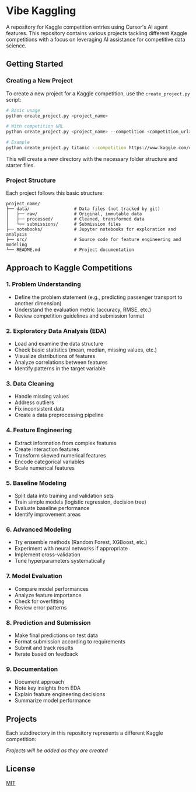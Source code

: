 # Vibe Kaggling

A repository for Kaggle competition entries using Cursor's AI agent features. This repository contains various projects tackling different Kaggle competitions with a focus on leveraging AI assistance for competitive data science.

## Getting Started

### Creating a New Project

To create a new project for a Kaggle competition, use the `create_project.py` script:

```bash
# Basic usage
python create_project.py <project_name>

# With competition URL
python create_project.py <project_name> --competition <competition_url>

# Example
python create_project.py titanic --competition https://www.kaggle.com/competitions/titanic
```

This will create a new directory with the necessary folder structure and starter files.

### Project Structure

Each project follows this basic structure:

```
project_name/
├── data/                 # Data files (not tracked by git)
│   ├── raw/              # Original, immutable data
│   ├── processed/        # Cleaned, transformed data
│   └── submissions/      # Submission files
├── notebooks/            # Jupyter notebooks for exploration and analysis
├── src/                  # Source code for feature engineering and modeling
└── README.md             # Project documentation
```

## Approach to Kaggle Competitions

### 1. Problem Understanding

- Define the problem statement (e.g., predicting passenger transport to another dimension)
- Understand the evaluation metric (accuracy, RMSE, etc.)
- Review competition guidelines and submission format

### 2. Exploratory Data Analysis (EDA)

- Load and examine the data structure
- Check basic statistics (mean, median, missing values, etc.)
- Visualize distributions of features
- Analyze correlations between features
- Identify patterns in the target variable

### 3. Data Cleaning

- Handle missing values
- Address outliers
- Fix inconsistent data
- Create a data preprocessing pipeline

### 4. Feature Engineering

- Extract information from complex features
- Create interaction features
- Transform skewed numerical features
- Encode categorical variables
- Scale numerical features

### 5. Baseline Modeling

- Split data into training and validation sets
- Train simple models (logistic regression, decision tree)
- Evaluate baseline performance
- Identify improvement areas

### 6. Advanced Modeling

- Try ensemble methods (Random Forest, XGBoost, etc.)
- Experiment with neural networks if appropriate
- Implement cross-validation
- Tune hyperparameters systematically

### 7. Model Evaluation

- Compare model performances
- Analyze feature importance
- Check for overfitting
- Review error patterns

### 8. Prediction and Submission

- Make final predictions on test data
- Format submission according to requirements
- Submit and track results
- Iterate based on feedback

### 9. Documentation

- Document approach
- Note key insights from EDA
- Explain feature engineering decisions
- Summarize model performance

## Projects

Each subdirectory in this repository represents a different Kaggle competition:

*Projects will be added as they are created*

## License

[MIT](LICENSE) 